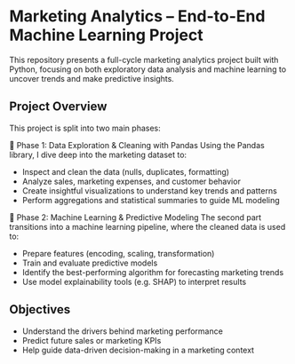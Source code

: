 # Marketing Analytics – End-to-End Machine Learning Project

This repository presents a full-cycle marketing analytics project built with Python, focusing on both exploratory data analysis and machine learning to uncover trends and make predictive insights.

## Project Overview
This project is split into two main phases:

🔹 Phase 1: Data Exploration & Cleaning with Pandas
Using the Pandas library, I dive deep into the marketing dataset to:

* Inspect and clean the data (nulls, duplicates, formatting)
* Analyze sales, marketing expenses, and customer behavior
* Create insightful visualizations to understand key trends and patterns
* Perform aggregations and statistical summaries to guide ML modeling

🔹 Phase 2: Machine Learning & Predictive Modeling
The second part transitions into a machine learning pipeline, where the cleaned data is used to:

* Prepare features (encoding, scaling, transformation)
* Train and evaluate predictive models
* Identify the best-performing algorithm for forecasting marketing trends
* Use model explainability tools (e.g. SHAP) to interpret results

## Objectives
- Understand the drivers behind marketing performance
- Predict future sales or marketing KPIs
- Help guide data-driven decision-making in a marketing context
